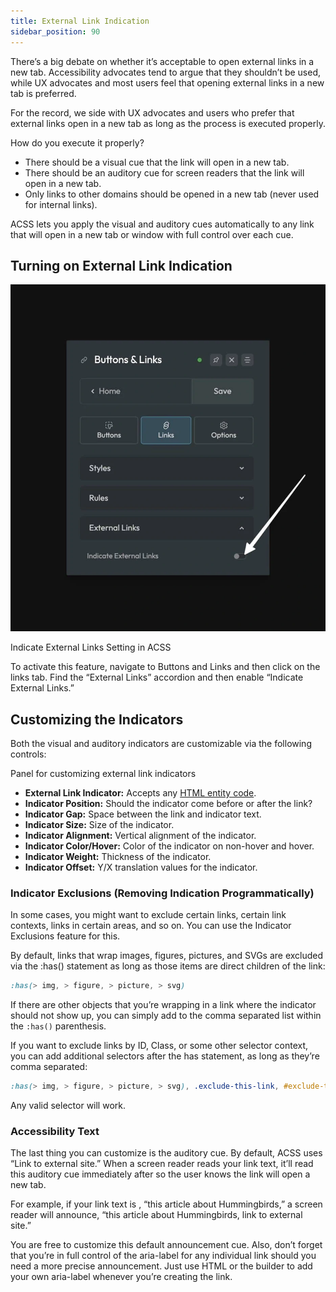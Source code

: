 ```yaml
---
title: External Link Indication
sidebar_position: 90
---
```


There’s a big debate on whether it’s acceptable to open external links in a new tab. Accessibility advocates tend to argue that they shouldn’t be used, while UX advocates and most users feel that opening external links in a new tab is preferred.

For the record, we side with UX advocates and users who prefer that external links open in a new tab as long as the process is executed properly.

How do you execute it properly?

- There should be a visual cue that the link will open in a new tab.
- There should be an auditory cue for screen readers that the link will open in a new tab.
- Only links to other domains should be opened in a new tab (never used for internal links).

ACSS lets you apply the visual and auditory cues automatically to any link that will open in a new tab or window with full control over each cue.

## Turning on External Link Indication

![Indicate External Links Setting in ACSS](img/indicate-external-links-930x1024.webp)

Indicate External Links Setting in ACSS

To activate this feature, navigate to Buttons and Links and then click on the links tab. Find the “External Links” accordion and then enable “Indicate External Links.”

## Customizing the Indicators

Both the visual and auditory indicators are customizable via the following controls:

Panel for customizing external link indicators

- **External Link Indicator:** Accepts any [HTML entity code](https://www.toptal.com/designers/htmlarrows/).
- **Indicator Position:** Should the indicator come before or after the link?
- **Indicator Gap:** Space between the link and indicator text.
- **Indicator Size:** Size of the indicator.
- **Indicator Alignment:** Vertical alignment of the indicator.
- **Indicator Color/Hover:** Color of the indicator on non-hover and hover.
- **Indicator Weight:** Thickness of the indicator.
- **Indicator Offset:** Y/X translation values for the indicator.

### Indicator Exclusions (Removing Indication Programmatically)

In some cases, you might want to exclude certain links, certain link contexts, links in certain areas, and so on. You can use the Indicator Exclusions feature for this.

By default, links that wrap images, figures, pictures, and SVGs are excluded via the :has() statement as long as those items are direct children of the link:

```CSS
:has(> img, > figure, > picture, > svg)
```

If there are other objects that you’re wrapping in a link where the indicator should not show up, you can simply add to the comma separated list within the `:has()` parenthesis.

If you want to exclude links by ID, Class, or some other selector context, you can add additional selectors after the has statement, as long as they’re comma separated:

```CSS
:has(> img, > figure, > picture, > svg), .exclude-this-link, #exclude-this-link
```

Any valid selector will work.

### Accessibility Text

The last thing you can customize is the auditory cue. By default, ACSS uses “Link to external site.” When a screen reader reads your link text, it’ll read this auditory cue immediately after so the user knows the link will open a new tab.

For example, if your link text is , “this article about Hummingbirds,” a screen reader will announce, “this article about Hummingbirds, link to external site.”

You are free to customize this default announcement cue. Also, don’t forget that you’re in full control of the aria-label for any individual link should you need a more precise announcement. Just use HTML or the builder to add your own aria-label whenever you’re creating the link.
